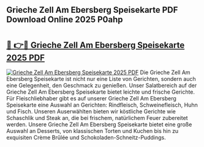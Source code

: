 ## Grieche Zell Am Ebersberg Speisekarte PDF Download Online 2025 P0ahp

# <h2><a href="http://gcafmpc.nevu.top/?p=Grieche+Zell+Am+Ebersberg+Speisekarte">🔗 👉🔴 Grieche Zell Am Ebersberg Speisekarte 2025 PDF</a></h2>

[![Grieche Zell Am Ebersberg Speisekarte 2025 PDF](https://i.imgur.com/dBaPXMq.png)](http://gcafmpc.nevu.top/?p=Grieche+Zell+Am+Ebersberg+Speisekarte)
Die Grieche Zell Am Ebersberg Speisekarte ist nicht nur eine Liste von Gerichten, sondern auch eine Gelegenheit, den Geschmack zu genießen. Unser Salatbereich auf der Grieche Zell Am Ebersberg Speisekarte bietet leichte und frische Gerichte. Für Fleischliebhaber gibt es auf unserer Grieche Zell Am Ebersberg Speisekarte eine Auswahl an Gerichten: Rindfleisch, Schweinefleisch, Huhn und Fisch. Unseren Auserwählten bieten wir köstliche Gerichte wie Schaschlik und Steak an, die bei frischem, natürlichem Feuer zubereitet werden. Unsere Grieche Zell Am Ebersberg Speisekarte bietet eine große Auswahl an Desserts, von klassischen Torten und Kuchen bis hin zu exquisiten Crème Brûlée und Schokoladen-Schneitz-Puddings.
